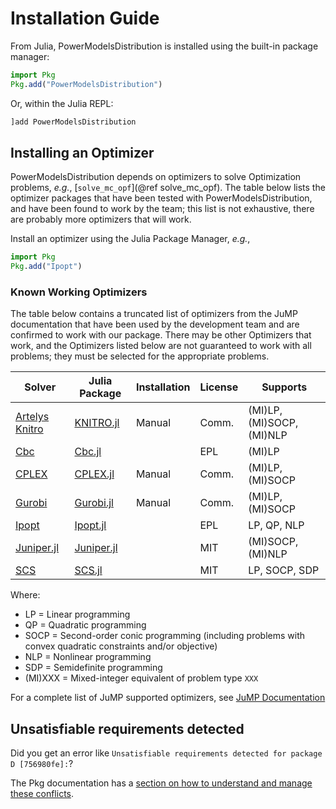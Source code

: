 # Installation Guide

From Julia, PowerModelsDistribution is installed using the built-in package manager:

```julia
import Pkg
Pkg.add("PowerModelsDistribution")
```

Or, within the Julia REPL:

```julia
]add PowerModelsDistribution
```

## Installing an Optimizer

PowerModelsDistribution depends on optimizers to solve Optimization problems, _e.g._, [`solve_mc_opf`](@ref solve_mc_opf). The table below lists the optimizer packages that have been tested with PowerModelsDistribution, and have been found to work by the team; this list is not exhaustive, there are probably more optimizers that will work.

Install an optimizer using the Julia Package Manager, _e.g._,

```julia
import Pkg
Pkg.add("Ipopt")
```

### Known Working Optimizers

The table below contains a truncated list of optimizers from the JuMP documentation that have been used by the development team and are confirmed to work with our package. There may be other Optimizers that work, and the Optimizers listed below are not guaranteed to work with all problems; they must be selected for the appropriate problems.

| Solver                                                  | Julia Package                                         | Installation | License | Supports                  |
|---------------------------------------------------------|-------------------------------------------------------|--------------|---------|---------------------------|
| [Artelys Knitro](https://www.artelys.com/knitro)        | [KNITRO.jl](https://github.com/jump-dev/KNITRO.jl)    | Manual       | Comm.   | (MI)LP, (MI)SOCP, (MI)NLP |
| [Cbc](https://github.com/coin-or/Cbc)                   | [Cbc.jl](https://github.com/jump-dev/Cbc.jl)          |              | EPL     | (MI)LP                    |
| [CPLEX](https://www.ibm.com/analytics/cplex-optimizer/) | [CPLEX.jl](https://github.com/jump-dev/CPLEX.jl)      | Manual       | Comm.   | (MI)LP, (MI)SOCP          |
| [Gurobi](https://gurobi.com)                            | [Gurobi.jl](https://github.com/jump-dev/Gurobi.jl)    | Manual       | Comm.   | (MI)LP, (MI)SOCP          |
| [Ipopt](https://github.com/coin-or/Ipopt)               | [Ipopt.jl](https://github.com/jump-dev/Ipopt.jl)      |              | EPL     | LP, QP, NLP               |
| [Juniper.jl](https://github.com/lanl-ansi/Juniper.jl)   | [Juniper.jl](https://github.com/lanl-ansi/Juniper.jl) |              | MIT     | (MI)SOCP, (MI)NLP         |
| [SCS](https://github.com/cvxgrp/scs)                    | [SCS.jl](https://github.com/jump-dev/SCS.jl)          |              | MIT     | LP, SOCP, SDP             |

Where:
- LP = Linear programming
- QP = Quadratic programming
- SOCP = Second-order conic programming (including problems with convex quadratic constraints and/or objective)
- NLP = Nonlinear programming
- SDP = Semidefinite programming
- (MI)XXX = Mixed-integer equivalent of problem type `XXX`

For a complete list of JuMP supported optimizers, see [JuMP Documentation](https://jump.dev/JuMP.jl/stable/installation/)

## Unsatisfiable requirements detected

Did you get an error like `Unsatisfiable requirements detected for package D [756980fe]:`?

The Pkg documentation has a [section on how to understand and manage these conflicts](https://julialang.github.io/Pkg.jl/v1/managing-packages/#conflicts).
